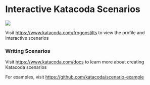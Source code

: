 # Interactive Katacoda Scenarios

[![](http://shields.katacoda.com/katacoda/frogonstilts/count.svg)](https://www.katacoda.com/frogonstilts "Get your profile on Katacoda.com")

Visit https://www.katacoda.com/frogonstilts to view the profile and interactive scenarios

### Writing Scenarios
Visit https://www.katacoda.com/docs to learn more about creating Katacoda scenarios

For examples, visit https://github.com/katacoda/scenario-example
